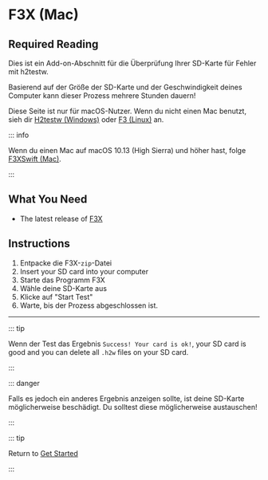 # F3X (Mac)

## Required Reading

Dies ist ein Add-on-Abschnitt für die Überprüfung Ihrer SD-Karte für Fehler mit h2testw.

Basierend auf der Größe der SD-Karte und der Geschwindigkeit deines Computer kann dieser Prozess mehrere Stunden dauern!

Diese Seite ist nur für macOS-Nutzer. Wenn du nicht einen Mac benutzt, sieh dir [H2testw (Windows)](h2testw-\(windows\)) oder [F3 (Linux)](f3-\(linux\)) an.

::: info

Wenn du einen Mac auf macOS 10.13 (High Sierra) und höher hast, folge [F3XSwift (Mac)](f3xswift-\(mac\)).

:::

## What You Need

- The latest release of [F3X](https://github.com/insidegui/F3X/releases/latest)

## Instructions

1. Entpacke die F3X-`zip`-Datei
2. Insert your SD card into your computer
3. Starte das Programm F3X
4. Wähle deine SD-Karte aus
5. Klicke auf "Start Test"
6. Warte, bis der Prozess abgeschlossen ist.

___

::: tip

Wenn der Test das Ergebnis `Success! Your card is ok!`, your SD card is good and you can delete all `.h2w` files on your SD card.

:::

::: danger

Falls es jedoch ein anderes Ergebnis anzeigen sollte, ist deine SD-Karte möglicherweise beschädigt. Du solltest diese möglicherweise austauschen!

:::

::: tip

Return to [Get Started](get-started)

:::
